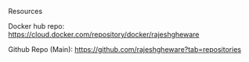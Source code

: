 Resources

Docker hub repo: https://cloud.docker.com/repository/docker/rajeshgheware

Github Repo (Main): https://github.com/rajeshgheware?tab=repositories
